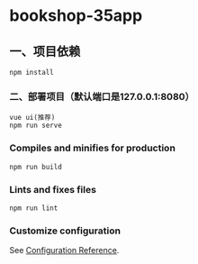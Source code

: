 # bookshop-35app

## 一、项目依赖
```
npm install
```

### 二、部署项目（默认端口是127.0.0.1:8080）
```
vue ui(推荐)
npm run serve
```

### Compiles and minifies for production
```
npm run build
```

### Lints and fixes files
```
npm run lint
```

### Customize configuration
See [Configuration Reference](https://cli.vuejs.org/config/).
